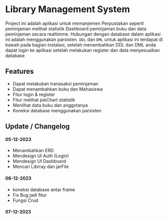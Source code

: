 # Library Management System
Project ini adalah aplikasi untuk memanjemen Perpustakan seperti peminjaman melihat statistik Dashboard peminjaman buku dan data peminjaman secara realtimme. Hubungan dengan database dalam aplikasi ini adalah menggunakan parsisten. `DDL` dan `DML` untuk aplikasi ini terdapat di bawah pada bagian instalasi, setelah menambahkan DDL dan DML anda dapat login ke  aplikasi setelah melakukan register dan data menyesuaikan database

## Features
- Dapat melakukan tranasaksi peminjaman
- Dapat menambahkan buku dan Mahasiswa
- Fitur login & register 
- Fitur melihat pieChart statistik 
- Menlihat data buku dan anggotanya
- Koneksi database menggunakan parsisten

## Update / Changelog
#### 05-12-2023
* Menambahkan ERD
* Mendesign UI Auth (Login)
* Mendesign UI Dashboard
* Mencari Librray dan jarFile
#### 06-12-2023
* koneksi database antar frame 
* Fix Bug jadi fitur
* Fungsi Crud
 #### 07-12-2023
* Fix Code  
* Membuat Laporan
* Membuat branch LibraryPBO dan mengupload


## Tech Stack:
#### Software;  
- JDK java 19.0.2 
- Netbeans IDE 18
- Xampp Mysql
### Library:
- Mysql Connector.java
- RScalender
- JFreechart
- [Library](https://github.com/pratama404/college/tree/LibraryPBO/jar/jar)


## Preview
##### Form Login
